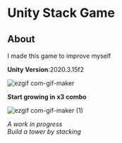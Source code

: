 # Unity Stack Game

## About

I made this game to improve myself

**Unity Version**:2020.3.15f2




![ezgif com-gif-maker](https://user-images.githubusercontent.com/108473043/181723854-a9c3c4d2-9fdf-4df1-b906-ad382c97b20c.gif)

**Start growing in x3 combo**

![ezgif com-gif-maker (1)](https://user-images.githubusercontent.com/108473043/181724268-4d20c726-f6c2-477a-a330-7efce783cdca.gif)

*A work in progress*  <br/>
*Build a tower by stacking*




